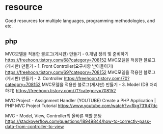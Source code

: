 # resource
Good resources for multiple languages, programming methodologies, and etc.

## php
MVC모델을 적용한 블로그(게시판) 만들기 - 0.개념 정리 및 준비하기
  https://freehoon.tistory.com/68?category=708152
MVC모델을 적용한 블로그(게시판) 만들기 - 1. Front Controller(요구사항 받아들이기)
  https://freehoon.tistory.com/69?category=708152
MVC모델을 적용한 블로그(게시판) 만들기 - 2. Controller 
  https://freehoon.tistory.com/70?category=708152
MVC모델을 적용한 블로그(게시판) 만들기 - 3. Model (DB 처리 하기) 
  https://freehoon.tistory.com/71?category=708152

MVC Project - Assignment Handler (YOUTUBE)
Create a PHP Application | PHP MVC Project Tutorial
https://www.youtube.com/watch?v=Rkg731t47dc

MVC - Model, View, Controller의 올바른 역할 분담
https://stackoverflow.com/questions/18949844/how-to-correctly-pass-data-from-controller-to-view
